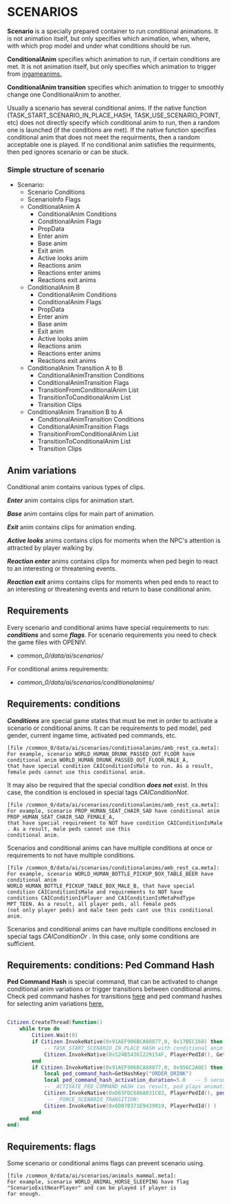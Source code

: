 # SCENARIOS

**Scenario** is a specially prepared container to run conditional animations. It is not animation itself, but only specifies which animation, when, where, with which prop model and under what conditions should be run. 

**ConditionalAnim** specifies which animation to run, if certain conditions are met. It is not animation itself, but only specifies which animation to trigger from [ingameanims.](https://github.com/Luke-Codes/rdr3_discoveries/blob/master/animations/ingameanims/ingameanims_list.lua)

**ConditionalAnim transition** specifies which animation to trigger to smoothly change one ConditionalAnim to another.

Usually a scenario has several conditional anims. If the native function (TASK_START_SCENARIO_IN_PLACE_HASH, TASK_USE_SCENARIO_POINT, etc) does not directly specify which conditional anim to run, then a random one is launched (if the conditions are met). If the native function specifies conditional anim that does not meet the requirments, then a random acceptable one is played. If no conditional anim satisfies the requirments, then ped ignores scenario or can be stuck. 



### Simple structure of scenario


- Scenario:
  - Scenario Conditions
  - ScenarioInfo Flags
  - ConditionalAnim A
    - ConditionalAnim Conditions 
    - ConditionalAnim Flags 
    - PropData
    - Enter anim
    - Base anim
    - Exit anim
    - Active looks anim
    - Reactions anim
    - Reactions enter anims
    - Reactions exit anims
  - ConditionalAnim B
    - ConditionalAnim Conditions 
    - ConditionalAnim Flags 
    - PropData
    - Enter anim
    - Base anim
    - Exit anim
    - Active looks anim
    - Reactions anim
    - Reactions enter anims
    - Reactions exit anims
   - ConditionalAnim Transition A to B
     - ConditionalAnimTransition Conditions 
     - ConditionalAnimTransition Flags
     - TransitionFromConditionalAnim List
     - TransitionToConditionalAnim List
     - Transition Clips
   - ConditionalAnim Transition B to A
     - ConditionalAnimTransition Conditions 
     - ConditionalAnimTransition Flags
     - TransitionFromConditionalAnim List
     - TransitionToConditionalAnim List
     - Transition Clips


## Anim variations

Сonditional anim contains various types of clips.

***Enter*** anim contains clips for animation start.

***Base*** anim contains clips for main part of animation.

***Exit*** anim contains clips for animation ending.

***Active looks*** anims  contains clips for moments when the NPC's attention is attracted by player walking by.

***Reaction enter*** anims  contains clips for moments when ped begin to react to an interesting or threatening events.

***Reaction exit*** anims  contains clips for moments when ped ends to react to an interesting or threatening events and return to base conditional anim.


## Requirements


Every scenario and conditional anims have special requirements to run: ***conditions*** and some ***flags***. For scenario requirements you need to check the game files with OPENIV:

 - _common_0/data/ai/scenarios/_ 

For conditional anims requirements:

 - _common_0/data/ai/scenarios/conditionalanims/_ 



## Requirements: conditions


***Conditions*** are special game states that must be met in order to activate a scenario or conditional anims. It can be requirements to ped model, ped gender, current ingame time, activated ped commands, etc. 

```
[file /common_0/data/ai/scenarios/conditionalanims/amb_rest_ca.meta]:
For example, scenario WORLD_HUMAN_DRUNK_PASSED_OUT_FLOOR have conditional anim WORLD_HUMAN_DRUNK_PASSED_OUT_FLOOR_MALE_A, 
that have special condition CAIConditionIsMale to run. As a result, female peds cannot use this conditional anim.
```



It may also be required that the special condition ***does not*** exist. In this case, the condition is enclosed in special tags _CAIConditionNot_. 

```
[file /common_0/data/ai/scenarios/conditionalanims/amb_rest_ca.meta]:
For example, scenario PROP_HUMAN_SEAT_CHAIR_SAD have conditional anim PROP_HUMAN_SEAT_CHAIR_SAD_FEMALE_A, 
that have special requirement to NOT have condition CAIConditionIsMale . As a result, male peds cannot use this 
conditional anim.
```

Scenarios and conditional anims can have multiple conditions at once or requirements to not have multiple conditions. 

```
[file /common_0/data/ai/scenarios/conditionalanims/amb_rest_ca.meta]:
For example, scenario WORLD_HUMAN_BOTTLE_PICKUP_BOX_TABLE_BEER have conditional anim 
WORLD_HUMAN_BOTTLE_PICKUP_TABLE_BOX_MALE_B, that have special condition CAIConditionIsMale and requirements to NOT have 
conditions CAIConditionIsPlayer and CAIConditionIsMetaPedType MPT_TEEN. As a result, all player peds, all female peds 
(not only player peds) and male teen peds cant use this conditional anim.
```


Scenarios and conditional anims can have multiple conditions enclosed in special tags _CAIConditionOr_ . In this case, only some conditions are sufficient. 



## Requirements: conditions: Ped Command Hash


**Ped Command Hash** is special command, that can be activated to change conditional anim variations or trigger transitions between conditional anims. Check ped command hashes for transitions [here](https://github.com/Luke-Codes/rdr3_discoveries/blob/master/animations/scenarios/ped_commands_for_transitions_between_anims.lua) and ped command hashes for selecting anim variations [here.](https://github.com/Luke-Codes/rdr3_discoveries/blob/master/animations/scenarios/ped_commands_for_selecting_anim_variations.lua)

```lua

Citizen.CreateThread(function()
	while true do
 		Citizen.Wait(0)
 		if Citizen.InvokeNative(0x91AEF906BCA88877,0, 0x17BEC168) then   -- pressed E
			-- TASK_START_SCENARIO_IN_PLACE_HASH with conditional anim WORLD_PLAYER_MOONSHINE_CUSTOMER_SOBER_MALE_A. Works for male player peds:
			Citizen.InvokeNative(0x524B54361229154F, PlayerPedId(), GetHashKey("WORLD_PLAYER_MOONSHINE_CUSTOMER"), 0, 1, GetHashKey("WORLD_PLAYER_MOONSHINE_CUSTOMER_SOBER_MALE_A"), -1.0, 0)
		end
		if Citizen.InvokeNative(0x91AEF906BCA88877,0, 0x956C2A0E) then   -- pressed R
			local ped_command_hash=GetHashKey("ORDER_DRINK")
			local ped_command_hash_activation_duration=5.0   -- 5 seconds
			-- _ACTIVATE_PED_COMMAND_HASH (as result, ped plays animation for ORDER_DRINK while ped command hash is active)
			Citizen.InvokeNative(0xD65FDC686A031C83, PlayerPedId(), ped_command_hash, ped_command_hash_activation_duration) 
			 -- _FORCE_SCENARIO_TRANSITION:
			Citizen.InvokeNative(0x6D07B371E9439019, PlayerPedId() ) 
		end
	end
end)


```


## Requirements: flags


Some scenario or conditional anims flags can prevent scenario using. 

```
[file /common_0/data/ai/scenarios/animals_mammal.meta]:
For example, scenario WORLD_ANIMAL_HORSE_SLEEPING have flag "ScenarioExitNearPlayer" and can be played if player is 
far enough.
```
